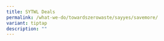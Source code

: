 ```yaml
---
title: SYTWL Deals
permalink: /what-we-do/towardszerowaste/sayyes/savemore/
variant: tiptap
description: ""
---
```

